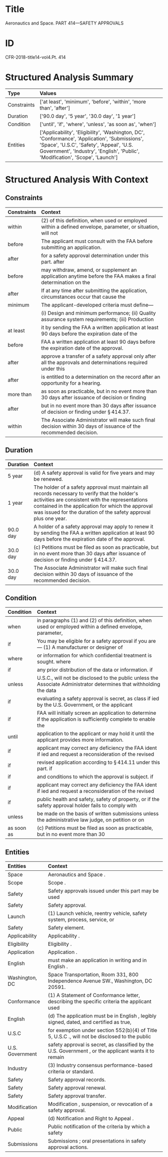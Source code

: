 # Title

 Aeronautics and Space. PART 414—SAFETY APPROVALS


# ID

 CFR-2018-title14-vol4.Pt. 414


# Structured Analysis Summary

| Type        | Values                                                                                                                                                                                                                       |
|:------------|:-----------------------------------------------------------------------------------------------------------------------------------------------------------------------------------------------------------------------------|
| Constraints | ['at least', 'minimum', 'before', 'within', 'more than', 'after']                                                                                                                                                            |
| Duration    | ['90.0 day', '5 year', '30.0 day', '1 year']                                                                                                                                                                                 |
| Condition   | ['until', 'if', 'where', 'unless', 'as soon as', 'when']                                                                                                                                                                     |
| Entities    | ['Applicability', 'Eligibility', 'Washington, DC', 'Conformance', 'Application', 'Submissions', 'Space', 'U.S.C', 'Safety', 'Appeal', 'U.S. Government', 'Industry', 'English', 'Public', 'Modification', 'Scope', 'Launch'] |


# Structured Analysis With Context

 


## Constraints

| Constraints   | Context                                                                                                             |
|:--------------|:--------------------------------------------------------------------------------------------------------------------|
| within        | (2) of this definition, when used or employed within a defined envelope, parameter, or situation, will not          |
| before        | The applicant must consult with the FAA  before  submitting an application.                                         |
| after         | for a safety approval determination under this part. after                                                          |
| before        | may withdraw, amend, or supplement an application anytime before the FAA makes a final determination on the         |
| after         | If at any time  after submitting the application, circumstances occur that cause the                                |
| minimum       | The applicant-developed criteria must define&#8212;                                                                 |
|               |               (i) Design and  minimum performance; (ii) Quality assurance system requirements; (iii) Production     |
| at least      | it by sending the FAA a written application at least 90 days before the expiration date of the                      |
| before        | FAA a written application at least 90 days before  the expiration date of the approval.                             |
| after         | approve a transfer of a safety approval only after all the approvals and determinations required under this         |
| after         | is entitled to a determination on the record after  an opportunity for a hearing.                                   |
| more than     | as soon as practicable, but in no event more than 30 days after issuance of decision or finding                     |
| after         | but in no event more than 30 days after  issuance of decision or finding under &#167;&#8201;414.37.                 |
| within        | The Associate Administrator will make such final decision  within  30 days of issuance of the recommended decision. |


## Duration

| Duration   | Context                                                                                                                                                                                                                                                                  |
|:-----------|:-------------------------------------------------------------------------------------------------------------------------------------------------------------------------------------------------------------------------------------------------------------------------|
| 5 year     | (d) A safety approval is valid for five years and may be renewed.                                                                                                                                                                                                        |
| 1 year     | The holder of a safety approval must maintain all records necessary to verify that the holder's activities are consistent with the representations contained in the application for which the approval was issued for the duration of the safety approval plus one year. |
| 90.0 day   | A holder of a safety approval may apply to renew it by sending the FAA a written application at least 90 days before the expiration date of the approval.                                                                                                                |
| 30.0 day   | (c) Petitions must be filed as soon as practicable, but in no event more than 30 days after issuance of decision or finding under &#167;&#8201;414.37.                                                                                                                   |
| 30.0 day   | The Associate Administrator will make such final decision within 30 days of issuance of the recommended decision.                                                                                                                                                        |


## Condition

| Condition   | Context                                                                                                             |
|:------------|:--------------------------------------------------------------------------------------------------------------------|
| when        | in paragraphs (1) and (2) of this definition, when used or employed within a defined envelope, parameter,           |
| if          | You may be eligible for a safety approval if you are&#8212; (1) A manufacturer or designer of                       |
| where       | or information for which confidential treatment is sought. where                                                    |
| if          | any prior distribution of the data or information. if                                                               |
| unless      | U.S.C., will not be disclosed to the public unless the Associate Administrator determines that withholding the data |
| if          | evaluating a safety approval is secret, as class if ied by the U.S. Government, or the applicant                    |
| if          | FAA will initially screen an application to determine if the application is sufficiently complete to enable the     |
| until       | application to the applicant or may hold it until  the applicant provides more information.                         |
| if          | applicant may correct any deficiency the FAA ident if ied and request a reconsideration of the revised              |
| if          | revised application according to &#167;&#8201;414.11 under this part. if                                            |
| if          | and conditions to which the approval is subject. if                                                                 |
| if          | applicant may correct any deficiency the FAA ident if ied and request a reconsideration of the revised              |
| if          | public health and safety, safety of property, or if the safety approval holder fails to comply with                 |
| unless      | be made on the basis of written submissions unless the administrative law judge, on petition or on                  |
| as soon as  | (c) Petitions must be filed  as soon as practicable, but in no event more than 30                                   |


## Entities

| Entities        | Context                                                                                               |
|:----------------|:------------------------------------------------------------------------------------------------------|
| Space           | Aeronautics and  Space .                                                                              |
| Scope           | Scope .                                                                                               |
| Safety          | Safety approvals issued under this part may be used                                                   |
| Safety          | Safety  approval.                                                                                     |
| Launch          | (1)  Launch vehicle, reentry vehicle, safety system, process, service, or                             |
| Safety          | Safety  element.                                                                                      |
| Applicability   | Applicability .                                                                                       |
| Eligibility     | Eligibility .                                                                                         |
| Application     | Application .                                                                                         |
| English         | must make an application in writing and in English .                                                  |
| Washington, DC  | Space Transportation, Room 331, 800 Independence Avenue SW., Washington, DC  20591.                   |
| Conformance     | (1) A Statement of  Conformance letter, describing the specific criteria the applicant used           |
| English         | (d) The application must be in  English , legibly signed, dated, and certified as true,               |
| U.S.C           | for exemption under section 552(b)(4) of Title 5, U.S.C ., will not be disclosed to the public        |
| U.S. Government | safety approval is secret, as classified by the U.S. Government , or the applicant wants it to remain |
| Industry        | (3)  Industry  consensus performance-based criteria or standard.                                      |
| Safety          | Safety  approval records.                                                                             |
| Safety          | Safety  approval renewal.                                                                             |
| Safety          | Safety  approval transfer.                                                                            |
| Modification    | Modification , suspension, or revocation of a safety approval.                                        |
| Appeal          | (d) Notification and Right to  Appeal .                                                               |
| Public          | Public notification of the criteria by which a safety                                                 |
| Submissions     | Submissions ; oral presentations in safety approval actions.                                          |


